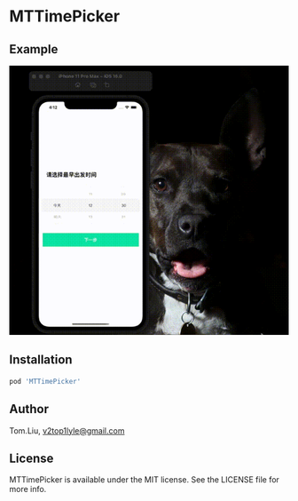 # MTTimePicker
 
## Example
 ![demo](https://github.com/lyleLH/MTTimePicker/blob/master/%E5%B1%8F%E5%B9%95%E5%BD%95%E5%88%B62021-11-14%20%E4%B8%8B%E5%8D%884.12.29.gif)
## Installation
 

```ruby
pod 'MTTimePicker'
```

## Author

Tom.Liu, v2top1lyle@gmail.com

## License

MTTimePicker is available under the MIT license. See the LICENSE file for more info.
